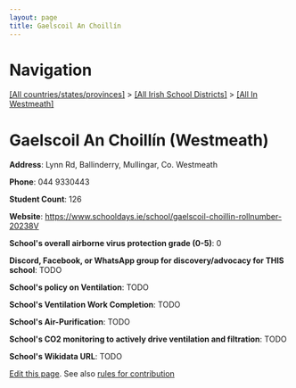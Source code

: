 ```yaml
---
layout: page
title: Gaelscoil An Choillín
---
```

# Navigation

[[All countries/states/provinces]](../../..) > [[All Irish School Districts]](../..) > [[All In Westmeath]](..)

# Gaelscoil An Choillín (Westmeath)

**Address**: Lynn Rd, Ballinderry, Mullingar, Co. Westmeath

**Phone**: 044 9330443

**Student Count**: 126

**Website**: <https://www.schooldays.ie/school/gaelscoil-choillin-rollnumber-20238V>

**School's overall airborne virus protection grade (0-5)**: 0

**Discord, Facebook, or WhatsApp group for discovery/advocacy for THIS school**: TODO

**School's policy on Ventilation**: TODO

**School's Ventilation Work Completion**: TODO

**School's Air-Purification**: TODO

**School's CO2 monitoring to actively drive ventilation and filtration**: TODO

**School's Wikidata URL**: TODO


[Edit this page](https://github.com/ventilate-schools/Ireland/edit/main/./Westmeath/Gaelscoil_An_Choillín.md). See also [rules for contribution](../../../contribution-rules/)